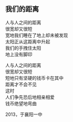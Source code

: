 ## 我们的距离

人与人之间的距离<br>
很宽却又很短<br>
宽地我们睡在了地上却未被发现<br>
太阳正从这距离中升起<br>
我们的手拽住太阳<br>
地上没有脚印<br>

人与人之间的距离<br>
很宽却又很短<br>
短地只有坚硬的钱币卡在其中<br>
距离才不会不见<br>
这时<br>
人们争先恐后地相亲相爱<br>
钱币绝望地弯曲<br>

2013，于襄阳一中